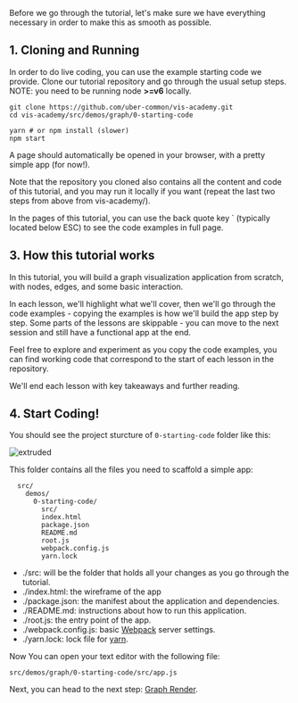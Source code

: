 Before we go through the tutorial, let's make sure we have everything necessary in order to make this as smooth as possible.

## 1. Cloning and Running

In order to do live coding, you can use the example starting code we provide.
Clone our tutorial repository and go through the usual setup steps. NOTE: you
need to be running node **>=v6** locally.
```
git clone https://github.com/uber-common/vis-academy.git
cd vis-academy/src/demos/graph/0-starting-code

yarn # or npm install (slower)
npm start
```

A page should automatically be opened in your browser, with a pretty simple app (for now!).

Note that the repository you cloned also contains all the content and code of this tutorial, and you may run it locally if you want (repeat the last two steps from above from vis-academy/).

In the pages of this tutorial, you can use the back quote key ` (typically located below ESC) to see the code examples in full page.

## 3. How this tutorial works

In this tutorial, you will build a graph visualization application from scratch, with nodes, edges, and some basic interaction. 

In each lesson, we'll highlight what we'll cover, then we'll go through the code examples - copying the examples is how we'll build the app step by step. Some parts of the lessons are skippable - you can move to the next session and still have a functional app at the end. 

Feel free to explore and experiment as you copy the code examples, you can find working code that correspond to the start of each lesson in the repository.

We'll end each lesson with key takeaways and further reading.

## 4. Start Coding!

You should see the project sturcture of `0-starting-code` folder like this:

<img src="images/graph/folder-structure.png" alt="extruded"/>

This folder contains all the files you need to scaffold a simple app:
```
  src/
    demos/
      0-starting-code/
        src/
        index.html
        package.json
        README.md
        root.js
        webpack.config.js
        yarn.lock
```

 - ./src: will be the folder that holds all your changes as you go through the tutorial.
 - ./index.html: the wireframe of the app
 - ./package.json: the manifest about the application and dependencies.
 - ./README.md: instructions about how to run this application.
 - ./root.js: the entry point of the app.
 - ./webpack.config.js: basic [Webpack](https://webpack.github.io/) server settings.
 - ./yarn.lock: lock file for [yarn](https://yarnpkg.com/en/).

Now You can open your text editor with the following file:

```
src/demos/graph/0-starting-code/src/app.js
```

Next, you can head to the next step:
[Graph Render](#/graph-vis/render).
